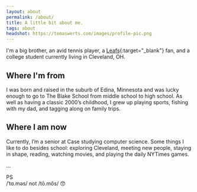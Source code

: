 ```yaml
---
layout: about
permalink: /about/
title: A little bit about me.
tags: about
headshot: https://tomaswerts.com/images/profile-pic.png
---
```


I'm a big brother, an avid tennis player, a [Leafs](https://www.youtube.com/watch?v=r8myEeSTB1A){:target="_blank"} fan, and a college student currently living in Cleveland, OH.

## Where I'm from
I was born and raised in the suburb of Edina, Minnesota and was lucky enough to go to The Blake School from middle school to high school. As well as having a classic 2000’s childhood, I grew up playing sports, fishing with my dad, and tagging along on family trips.

## Where I am now
Currently, I’m a senior at Case studying computer science. Some things I like to do besides school: exploring Cleveland, meeting new people, staying in shape, reading, watching movies, and playing the daily NYTimes games.

...

PS <br>
/ˈtɑ.məs/ not /tō.môs/ 😙